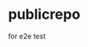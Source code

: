 # publicrepo
for e2e test









































































































































































































































































































































































































































































































































































































































































































































































































































































































































































































































































































































































































































































































































































































































































































































































































































































